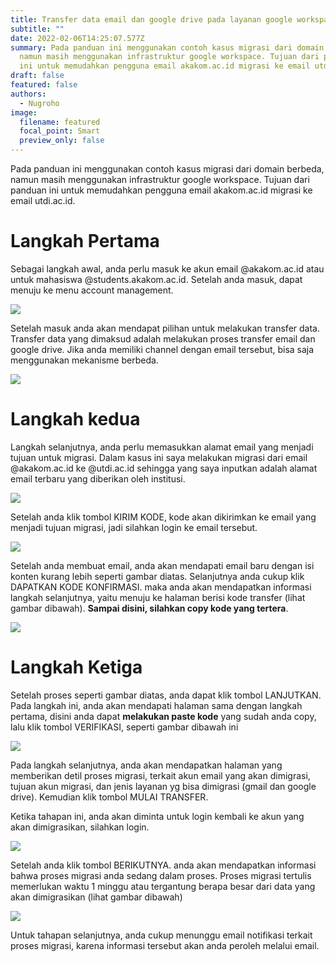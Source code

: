 ```yaml
---
title: Transfer data email dan google drive pada layanan google workspace
subtitle: ""
date: 2022-02-06T14:25:07.577Z
summary: Pada panduan ini menggunakan contoh kasus migrasi dari domain berbeda,
  namun masih menggunakan infrastruktur google workspace. Tujuan dari panduan
  ini untuk memudahkan pengguna email akakom.ac.id migrasi ke email utdi.ac.id.
draft: false
featured: false
authors:
  - Nugroho
image:
  filename: featured
  focal_point: Smart
  preview_only: false
---
```

Pada panduan ini menggunakan contoh kasus migrasi dari domain berbeda, namun masih menggunakan infrastruktur google workspace. Tujuan dari panduan ini untuk memudahkan pengguna email akakom.ac.id migrasi ke email utdi.ac.id.

# Langkah Pertama

Sebagai langkah awal, anda perlu masuk ke akun email @akakom.ac.id atau untuk mahasiswa @students.akakom.ac.id. Setelah anda masuk, dapat menuju ke menu account management.

![](https://res.cloudinary.com/assetman/image/upload/v1644158204/blog/migrasi%20email%20utdi/migrasi-email0_nmi3oa.png)

Setelah masuk anda akan mendapat pilihan untuk melakukan transfer data. Transfer data yang dimaksud adalah melakukan proses transfer email dan google drive. Jika anda memiliki channel dengan email tersebut, bisa saja menggunakan mekanisme berbeda.

![](https://res.cloudinary.com/assetman/image/upload/v1644158204/blog/migrasi%20email%20utdi/migrasi-email1_pwvmiw.png)

# Langkah kedua

Langkah selanjutnya, anda perlu memasukkan alamat email yang menjadi tujuan untuk migrasi. Dalam kasus ini saya melakukan migrasi dari email @akakom.ac.id ke @utdi.ac.id sehingga yang saya inputkan adalah alamat email terbaru yang diberikan oleh institusi.

![](https://res.cloudinary.com/assetman/image/upload/v1644158203/blog/migrasi%20email%20utdi/migrasi-email2_c4j5ad.png)

Setelah anda klik tombol KIRIM KODE, kode akan dikirimkan ke email yang menjadi tujuan migrasi, jadi silahkan login ke email tersebut.

![](https://res.cloudinary.com/assetman/image/upload/v1644158203/blog/migrasi%20email%20utdi/migrasi-email3_rs7y6u.png)

Setelah anda membuat email, anda akan mendapati email baru dengan isi konten kurang lebih seperti gambar diatas. Selanjutnya anda cukup klik DAPATKAN KODE KONFIRMASI. maka anda akan mendapatkan informasi langkah selanjutnya, yaitu menuju ke halaman berisi kode transfer (lihat gambar dibawah). **Sampai disini, silahkan copy kode yang tertera**.

![](https://res.cloudinary.com/assetman/image/upload/v1644158203/blog/migrasi%20email%20utdi/migrasi-email4_qdg1uu.png)

# Langkah Ketiga

Setelah proses seperti gambar diatas, anda dapat klik tombol LANJUTKAN. Pada langkah ini, anda akan mendapati halaman sama dengan langkah pertama, disini anda dapat **melakukan paste kode** yang sudah anda copy, lalu klik tombol VERIFIKASI, seperti gambar dibawah ini

![](https://res.cloudinary.com/assetman/image/upload/v1644158203/blog/migrasi%20email%20utdi/migrasi-email5_knxuby.png)

Pada langkah selanjutnya, anda akan mendapatkan halaman yang memberikan detil proses migrasi, terkait akun email yang akan dimigrasi, tujuan akun migrasi, dan jenis layanan yg bisa dimigrasi (gmail dan google drive). Kemudian klik tombol MULAI TRANSFER.

Ketika tahapan ini, anda akan diminta untuk login kembali ke akun yang akan dimigrasikan, silahkan login.

![](https://res.cloudinary.com/assetman/image/upload/v1644158202/blog/migrasi%20email%20utdi/migrasi-email7_ti1qmc.png)

Setelah anda klik tombol BERIKUTNYA. anda akan mendapatkan informasi bahwa proses migrasi anda sedang dalam proses. Proses migrasi tertulis memerlukan waktu 1 minggu atau tergantung berapa besar dari data yang akan dimigrasikan (lihat gambar dibawah)

![](https://res.cloudinary.com/assetman/image/upload/v1644158203/blog/migrasi%20email%20utdi/migrasi-email8_cr7oft.png)

Untuk tahapan selanjutnya, anda cukup menunggu email notifikasi terkait proses migrasi, karena informasi tersebut akan anda peroleh melalui email.